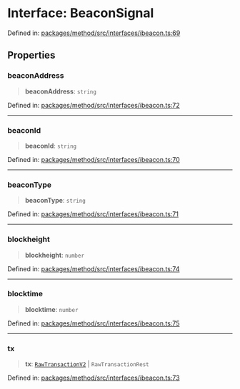 # Interface: BeaconSignal

Defined in: [packages/method/src/interfaces/ibeacon.ts:69](https://github.com/dcdpr/did-btcr2-js/blob/4a717493e735221d072999f212891939f4de3f23/packages/method/src/interfaces/ibeacon.ts#L69)

## Properties

### beaconAddress

> **beaconAddress**: `string`

Defined in: [packages/method/src/interfaces/ibeacon.ts:72](https://github.com/dcdpr/did-btcr2-js/blob/4a717493e735221d072999f212891939f4de3f23/packages/method/src/interfaces/ibeacon.ts#L72)

***

### beaconId

> **beaconId**: `string`

Defined in: [packages/method/src/interfaces/ibeacon.ts:70](https://github.com/dcdpr/did-btcr2-js/blob/4a717493e735221d072999f212891939f4de3f23/packages/method/src/interfaces/ibeacon.ts#L70)

***

### beaconType

> **beaconType**: `string`

Defined in: [packages/method/src/interfaces/ibeacon.ts:71](https://github.com/dcdpr/did-btcr2-js/blob/4a717493e735221d072999f212891939f4de3f23/packages/method/src/interfaces/ibeacon.ts#L71)

***

### blockheight

> **blockheight**: `number`

Defined in: [packages/method/src/interfaces/ibeacon.ts:74](https://github.com/dcdpr/did-btcr2-js/blob/4a717493e735221d072999f212891939f4de3f23/packages/method/src/interfaces/ibeacon.ts#L74)

***

### blocktime

> **blocktime**: `number`

Defined in: [packages/method/src/interfaces/ibeacon.ts:75](https://github.com/dcdpr/did-btcr2-js/blob/4a717493e735221d072999f212891939f4de3f23/packages/method/src/interfaces/ibeacon.ts#L75)

***

### tx

> **tx**: [`RawTransactionV2`](RawTransactionV2.md) \| `RawTransactionRest`

Defined in: [packages/method/src/interfaces/ibeacon.ts:73](https://github.com/dcdpr/did-btcr2-js/blob/4a717493e735221d072999f212891939f4de3f23/packages/method/src/interfaces/ibeacon.ts#L73)
